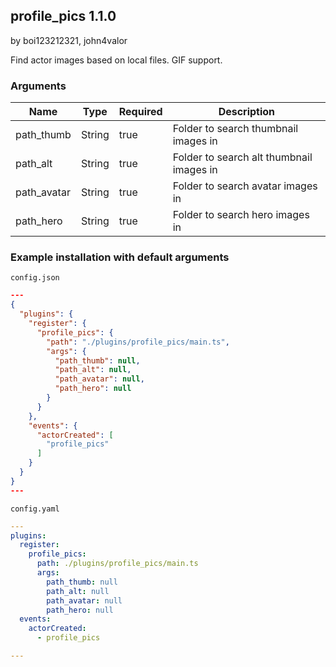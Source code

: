 ## profile_pics 1.1.0

by boi123212321, john4valor

Find actor images based on local files. GIF support.

### Arguments

| Name        | Type   | Required | Description                              |
| ----------- | ------ | -------- | ---------------------------------------- |
| path_thumb  | String | true     | Folder to search thumbnail images in     |
| path_alt    | String | true     | Folder to search alt thumbnail images in |
| path_avatar | String | true     | Folder to search avatar images in        |
| path_hero   | String | true     | Folder to search hero images in          |

### Example installation with default arguments

`config.json`
```json
---
{
  "plugins": {
    "register": {
      "profile_pics": {
        "path": "./plugins/profile_pics/main.ts",
        "args": {
          "path_thumb": null,
          "path_alt": null,
          "path_avatar": null,
          "path_hero": null
        }
      }
    },
    "events": {
      "actorCreated": [
        "profile_pics"
      ]
    }
  }
}
---
```

`config.yaml`
```yaml
---
plugins:
  register:
    profile_pics:
      path: ./plugins/profile_pics/main.ts
      args:
        path_thumb: null
        path_alt: null
        path_avatar: null
        path_hero: null
  events:
    actorCreated:
      - profile_pics

---
```
